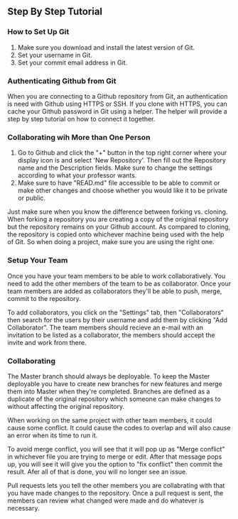 ## Step By Step Tutorial

### How to Set Up Git
1. Make sure you download and install the latest version of Git.
2. Set your username in Git.
3. Set your commit email address in Git.

### Authenticating Github from Git
When you are connecting to a Github repository from Git, an authentication is need with Github using HTTPS or SSH. If you clone with HTTPS, you can cache your Github password in Git using a helper. The helper will provide a step by step tutorial on how to connect it together.

### Collaborating wih More than One Person
1. Go to Github and click the "+" button in the top right corner where your display icon is and select 'New Repository'. Then fill out the Repository name and the Description fields. Make sure to change the settings according to what your professor wants.
2. Make sure to have "READ.md" file accessible to be able to commit or make other changes and choose whether you would like it to be private or public.

Just make sure when you know the difference between forking vs. cloning. When forking a repository you are creating a copy of the original repository but the repository remains on your Github account. As compared to cloning, the repository is copied onto whichever machine being used with the help of Git. So when doing a project, make sure you are using the right one.

### Setup Your Team
Once you have your team members to be able to work collaboratively. You need to add the other members of the team to be as collaborator. Once your team members are added as collaborators they'll be able to push, merge, commit to the repository.

To add collaborators, you click on the "Settings" tab, then "Collaborators" then search for the users by their username and add them by clicking "Add Collaborator".
The team members should recieve an e-mail with an invitation to be listed as a collaborator, the members should accept the invite and work from there.

### Collaborating
The Master branch should always be deployable. To keep the Master deployable you have to create new branches for new features and merge them into Master when they're completed. Branches are defined as a duplicate of the original repository which someone can make changes to without affecting the original repository. 

When working on the same project with other team members, it could cause some conflict. It could cause the codes to overlap and will also cause an error when its time to run it. 

To avoid merge conflict, you will see that it will pop up as "Merge conflict" in whichever file you are trying to merge or edit. After that message pops up, you will see it will give you the option to "fix conflict" then commit the result. Afer all of that is done, you will no longer see an issue.

Pull requests lets you tell the other members you are collabrating with that you have made changes to the repository. Once a pull request is sent, the members can review what changed were made and do whatever is necessary.
